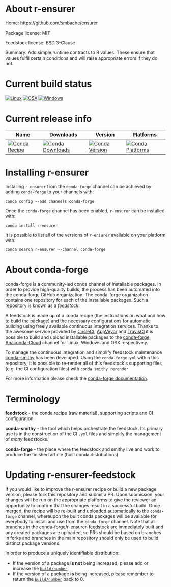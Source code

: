 About r-ensurer
===============

Home: https://github.com/smbache/ensurer

Package license: MIT

Feedstock license: BSD 3-Clause

Summary: Add simple runtime contracts to R values. These ensure that values fulfil certain conditions and will raise appropriate errors if they do not.



Current build status
====================

[![Linux](https://img.shields.io/circleci/project/github/conda-forge/r-ensurer-feedstock/master.svg?label=Linux)](https://circleci.com/gh/conda-forge/r-ensurer-feedstock)
[![OSX](https://img.shields.io/travis/conda-forge/r-ensurer-feedstock/master.svg?label=macOS)](https://travis-ci.org/conda-forge/r-ensurer-feedstock)
[![Windows](https://img.shields.io/appveyor/ci/conda-forge/r-ensurer-feedstock/master.svg?label=Windows)](https://ci.appveyor.com/project/conda-forge/r-ensurer-feedstock/branch/master)

Current release info
====================

| Name | Downloads | Version | Platforms |
| --- | --- | --- | --- |
| [![Conda Recipe](https://img.shields.io/badge/recipe-r--ensurer-green.svg)](https://anaconda.org/conda-forge/r-ensurer) | [![Conda Downloads](https://img.shields.io/conda/dn/conda-forge/r-ensurer.svg)](https://anaconda.org/conda-forge/r-ensurer) | [![Conda Version](https://img.shields.io/conda/vn/conda-forge/r-ensurer.svg)](https://anaconda.org/conda-forge/r-ensurer) | [![Conda Platforms](https://img.shields.io/conda/pn/conda-forge/r-ensurer.svg)](https://anaconda.org/conda-forge/r-ensurer) |

Installing r-ensurer
====================

Installing `r-ensurer` from the `conda-forge` channel can be achieved by adding `conda-forge` to your channels with:

```
conda config --add channels conda-forge
```

Once the `conda-forge` channel has been enabled, `r-ensurer` can be installed with:

```
conda install r-ensurer
```

It is possible to list all of the versions of `r-ensurer` available on your platform with:

```
conda search r-ensurer --channel conda-forge
```


About conda-forge
=================

conda-forge is a community-led conda channel of installable packages.
In order to provide high-quality builds, the process has been automated into the
conda-forge GitHub organization. The conda-forge organization contains one repository
for each of the installable packages. Such a repository is known as a *feedstock*.

A feedstock is made up of a conda recipe (the instructions on what and how to build
the package) and the necessary configurations for automatic building using freely
available continuous integration services. Thanks to the awesome service provided by
[CircleCI](https://circleci.com/), [AppVeyor](https://www.appveyor.com/)
and [TravisCI](https://travis-ci.org/) it is possible to build and upload installable
packages to the [conda-forge](https://anaconda.org/conda-forge)
[Anaconda-Cloud](https://anaconda.org/) channel for Linux, Windows and OSX respectively.

To manage the continuous integration and simplify feedstock maintenance
[conda-smithy](https://github.com/conda-forge/conda-smithy) has been developed.
Using the ``conda-forge.yml`` within this repository, it is possible to re-render all of
this feedstock's supporting files (e.g. the CI configuration files) with ``conda smithy rerender``.

For more information please check the [conda-forge documentation](https://conda-forge.org/docs/).

Terminology
===========

**feedstock** - the conda recipe (raw material), supporting scripts and CI configuration.

**conda-smithy** - the tool which helps orchestrate the feedstock.
                   Its primary use is in the construction of the CI ``.yml`` files
                   and simplify the management of *many* feedstocks.

**conda-forge** - the place where the feedstock and smithy live and work to
                  produce the finished article (built conda distributions)


Updating r-ensurer-feedstock
============================

If you would like to improve the r-ensurer recipe or build a new
package version, please fork this repository and submit a PR. Upon submission,
your changes will be run on the appropriate platforms to give the reviewer an
opportunity to confirm that the changes result in a successful build. Once
merged, the recipe will be re-built and uploaded automatically to the
`conda-forge` channel, whereupon the built conda packages will be available for
everybody to install and use from the `conda-forge` channel.
Note that all branches in the conda-forge/r-ensurer-feedstock are
immediately built and any created packages are uploaded, so PRs should be based
on branches in forks and branches in the main repository should only be used to
build distinct package versions.

In order to produce a uniquely identifiable distribution:
 * If the version of a package **is not** being increased, please add or increase
   the [``build/number``](https://conda.io/docs/user-guide/tasks/build-packages/define-metadata.html#build-number-and-string).
 * If the version of a package **is** being increased, please remember to return
   the [``build/number``](https://conda.io/docs/user-guide/tasks/build-packages/define-metadata.html#build-number-and-string)
   back to 0.
